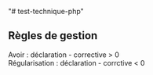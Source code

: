 "# test-technique-php" 

## Règles de gestion

Avoir : déclaration - corrective > 0<br/>
Régularisation : déclaration - corrctive < 0
